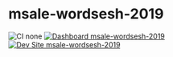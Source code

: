# msale-wordsesh-2019

![CI none](https://img.shields.io/badge/ci-none-orange.svg)
[![Dashboard msale-wordsesh-2019](https://img.shields.io/badge/dashboard-msale_wordsesh_2019-yellow.svg)](https://dashboard.pantheon.io/sites/00b467ec-ea4b-4a9f-82c1-70498d7e196f#dev/code)
[![Dev Site msale-wordsesh-2019](https://img.shields.io/badge/site-msale_wordsesh_2019-blue.svg)](http://dev-msale-wordsesh-2019.pantheonsite.io/)